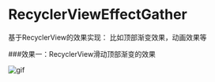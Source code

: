 # RecyclerViewEffectGather
基于RecyclerView的效果实现： 比如顶部渐变效果，动画效果等

###效果一：RecyclerView滑动顶部渐变的效果

![gif](http://s17.mogucdn.com/new1/v1/bmisc/bf9144491db31fd61c1a95b45582bc9b/172576804352.gif)
